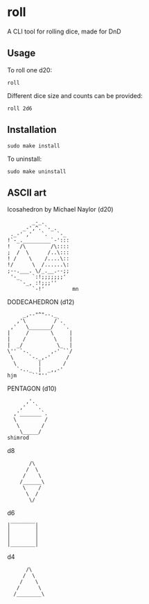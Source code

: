 # roll

A CLI tool for rolling dice, made for DnD

## Usage
To roll one d20:
```
roll
```

Different dice size and counts can be provided:
```
roll 2d6
```

## Installation
```
sudo make install
```
To uninstall:
```
sudo make uninstall
```


## ASCII art
Icosahedron by Michael Naylor (d20)
```
        _-_.
     _-',^. `-_.
 ._-' ,'   `.   `-_ 
!`-_._________`-':::
!   /\        /\::::
;  /  \      /..\:::
! /    \    /....\::
!/      \  /......\:
;--.___. \/_.__.--;; 
 '-_    `:!;;;;;;;'
    `-_, :!;;;''
        `-!'         mn
```
DODECAHEDRON (d12)
```
     _,--"^"--._     
   ,'\         /`.   
 ,'   \_______/   `. 
|     /       \     |
|    /         \    |
|  _/           \_  |
\'' `-.       ,-' ``/
 \     `-._,-'     / 
  \       |       /  
   `-.._  |  _,,-'   
hjm     ``"''
```
PENTAGON (d10)
```
      ,'.
    ,'   `.
  ,'_______`.
  \         /
   \       /
    \_____/
shimrod
```
d8
```
       /\        
      /  \       
     /    \      
    /______\     
     \    /     
      \  /     
       \/       
```
d6
```
│‾‾‾‾‾‾‾‾│
│        │
│        │
│________│
```
d4
```
      /\      
     /  \     
    /    \    
   /      \   
  /________\
```
